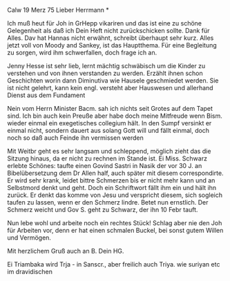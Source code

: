  Calw 19 Merz 75
Lieber Herrmann <Mogl>*

Ich muß heut für Joh in GrHepp vikariren und das ist eine zu schöne Gelegenheit als daß ich Dein Heft nicht zurückschicken sollte. Dank für Alles. 
Dav hat Hannas nicht erwähnt, schreibt überhaupt sehr kurz. Alles jetzt voll von Moody and Sankey, ist das Hauptthema. Für eine Begleitung zu sorgen, wird ihm schwerfallen, doch frage ich an.

Jenny Hesse ist sehr lieb, lernt mächtig schwäbisch um die Kinder zu verstehen und von ihnen verstanden zu werden. Erzählt ihnen schon Geschichten worin dann Diminutiva wie Hausele geschmiedet werden. Sie ist nicht gelehrt, kann kein engl. versteht aber Hauswesen und allerhand Dienst aus dem Fundament

Nein vom Herrn Minister Bacm. sah ich nichts seit Grotes auf dem Tapet sind. Ich bin auch kein Preuße aber habe doch meine Mitfreude wenn Bism. wieder einmal ein exegetisches collegium hält. In den Sumpf versinkt er einmal nicht, sondern dauert aus solang Gott will und fällt einmal, doch noch so daß auch Feinde ihn vermissen werden

Mit Weitbr geht es sehr langsam und schleppend, möglich zieht das die Sitzung hinaus, da er nicht zu rechnen im Stande ist. Ei Miss. Schwarz erlebte Schönes: taufte einen Govind Sastri in Nasik der vor 30 J. an Bibelübersetzung dem Dr Allen half, auch später mit diesem correspondirte. Er wird sehr krank, leidet bittre Schmerzen bis er nicht mehr kann und an Selbstmord denkt und geht. Doch ein Schriftwort fällt ihm ein und hält ihn zurück. Er denkt das komme von Jesu und verspricht diesem, sich sogleich taufen zu lassen, wenn er den Schmerz lindre. Betet nun ernstlich. Der Schmerz weicht und Gov S. geht zu Schwarz, der ihn 10 Febr tauft.

Nun lebe wohl und arbeite noch ein rechtes Stück! Schlag aber nie den Joh für Arbeiten vor, denn er hat einen schmalen Buckel, bei sonst gutem Willen und Vermögen.

 Mit herzlichem Gruß auch an B.
 Dein HG.

Ei Triambaka wird Trja - in Sanscr., aber freilich auch Triya. wie suriyan etc im dravidischen
